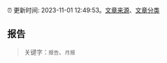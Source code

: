 :alarm_clock: 更新时间: 2023-11-01 12:49:53。[文章来源](/README.md)、[文章分类](/TAGS.md)

## 报告


> 关键字：`报告`、`月报`



